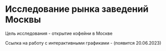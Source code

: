 # Исследование рынка заведений Москвы

Цель исследования - открытие кофейни в Москве

Ссылка на работу с интерактивными графиками - (появится 20.06.2023)
